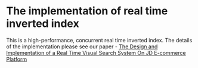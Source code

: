 # The implementation of real time inverted index
This is a high-performance, concurrent real time inverted index. The details of the implementation please see our paper - [The Design and Implementation of a Real Time Visual Search System On JD E-commerce Platform](https://arxiv.org/abs/1908.07389) 
